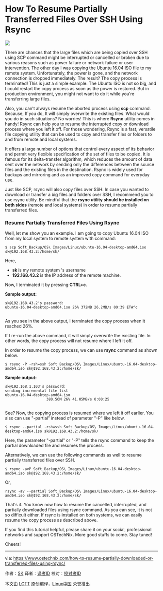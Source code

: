How To Resume Partially Transferred Files Over SSH Using Rsync
======

![](https://www.ostechnix.com/wp-content/uploads/2016/02/Resume-Partially-Transferred-Files-Over-SSH-Using-Rsync.png)

There are chances that the large files which are being copied over SSH using SCP command might be interrupted or cancelled or broken due to various reasons such as power failure or network failure or user intervention. The other day I was copying the Ubuntu 16.04 ISO file to my remote system. Unfortunately, the power is gone, and the network connection is dropped immediately. The result? The copy process is terminated! This is just a simple example. The Ubuntu ISO is not so big, and I could restart the copy process as soon as the power is restored. But in production environment, you might not want to do it while you're transferring large files.

Also, you can't always resume the aborted process using **scp** command. Because, If you do, It will simply overwrite the existing files. What would you do in such situations? No worries! This is where **Rsync** utility comes in handy! Rsync can help you to resume the interrupted copy or download process where you left it off. For those wondering, Rsync is a fast, versatile file copying utility that can be used to copy and transfer files or folders to and from remote and local systems.

It offers a large number of options that control every aspect of its behavior and permit very flexible specification of the set of files to be copied. It is famous for its delta-transfer algorithm, which reduces the amount of data sent over the network by sending only the differences between the source files and the existing files in the destination. Rsync is widely used for backups and mirroring and as an improved copy command for everyday use.

Just like SCP, rsync will also copy files over SSH. In case you wanted to download or transfer a big files and folders over SSH, I recommend you to use rsync utility. Be mindful that the **rsync utility should be installed on both sides** (remote and local systems) in order to resume partially transferred files.

### Resume Partially Transferred Files Using Rsync

Well, let me show you an example. I am going to copy Ubuntu 16.04 ISO from my local system to remote system with command:

```
$ scp Soft_Backup/OS\ Images/Linux/ubuntu-16.04-desktop-amd64.iso sk@192.168.43.2:/home/sk/
```

Here,

  * **sk** is my remote system 's username
  * **192.168.43.2** is the IP address of the remote machine.



Now, I terminated it by pressing **CTRL+c**.

**Sample output:**

```
sk@192.168.43.2's password: 
ubuntu-16.04-desktop-amd64.iso 26% 372MB 26.2MB/s 00:39 ETA^c
```

[![][1]][2]

As you see in the above output, I terminated the copy process when it reached 26%.

If I re-run the above command, it will simply overwrite the existing file. In other words, the copy process will not resume where I left it off.

In order to resume the copy process, we can use **rsync** command as shown below.

```
$ rsync -P -rsh=ssh Soft_Backup/OS\ Images/Linux/ubuntu-16.04-desktop-amd64.iso sk@192.168.43.2:/home/sk/
```

**Sample output:**
```
sk@192.168.1.103's password:
sending incremental file list
ubuntu-16.04-desktop-amd64.iso
                   380.56M 26% 41.05MB/s 0:00:25
```

[![][1]][4]

See? Now, the copying process is resumed where we left it off earlier. You also can use "-partial" instead of parameter "-P" like below.
```
$ rsync --partial -rsh=ssh Soft_Backup/OS\ Images/Linux/ubuntu-16.04-desktop-amd64.iso sk@192.168.43.2:/home/sk/
```

Here, the parameter "-partial" or "-P" tells the rsync command to keep the partial downloaded file and resumes the process.

Alternatively, we can use the following commands as well to resume partially transferred files over SSH.

```
$ rsync -avP Soft_Backup/OS\ Images/Linux/ubuntu-16.04-desktop-amd64.iso sk@192.168.43.2:/home/sk/
```

Or,

```
rsync -av --partial Soft_Backup/OS\ Images/Linux/ubuntu-16.04-desktop-amd64.iso sk@192.168.43.2:/home/sk/
```

That's it. You know now how to resume the cancelled, interrupted, and partially downloaded files using rsync command. As you can see, it is not so difficult either. If rsync is installed on both systems, we can easily resume the copy process as described above.

If you find this tutorial helpful, please share it on your social, professional networks and support OSTechNix. More good stuffs to come. Stay tuned!

Cheers!



--------------------------------------------------------------------------------

via: https://www.ostechnix.com/how-to-resume-partially-downloaded-or-transferred-files-using-rsync/

作者：[SK][a]
译者：[译者ID](https://github.com/译者ID)
校对：[校对者ID](https://github.com/校对者ID)

本文由 [LCTT](https://github.com/LCTT/TranslateProject) 原创编译，[Linux中国](https://linux.cn/) 荣誉推出

[a]:https://www.ostechnix.com/author/sk/
[1]:data:image/gif;base64,R0lGODlhAQABAIAAAAAAAP///yH5BAEAAAAALAAAAAABAAEAAAIBRAA7
[2]:http://www.ostechnix.com/wp-content/uploads/2016/02/scp.png ()
[3]:/cdn-cgi/l/email-protection
[4]:http://www.ostechnix.com/wp-content/uploads/2016/02/rsync.png ()
